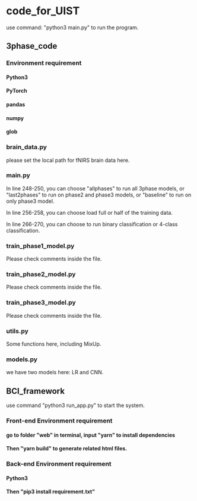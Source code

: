 # code_for_UIST
use command: "python3 main.py" to run the program.

## 3phase_code
### Environment requirement
#### Python3
#### PyTorch
#### pandas
#### numpy
#### glob
### brain_data.py
please set the local path for fNIRS brain data here.

### main.py

In line 248-250, you can choose "allphases" to run all 3phase models, or "last2phases" to run on phase2 and phase3 models, or "baseline" to run on only phase3 model.

In line 256-258, you can choose load full or half of the training data.

In line 266-270, you can choose to run binary classification or 4-class classification.

### train_phase1_model.py
Please check comments inside the file.
### train_phase2_model.py
Please check comments inside the file.
### train_phase3_model.py
Please check comments inside the file.
### utils.py
Some functions here, including MixUp.
### models.py
we have two models here: LR and CNN.

## BCI_framework
use command "python3 run_app.py" to start the system.

### Front-end Environment requirement
#### go to folder "web" in terminal, input "yarn" to install dependencies
#### Then "yarn build" to generate related html files.

### Back-end Environment requirement
#### Python3
#### Then "pip3 install requirement.txt"

